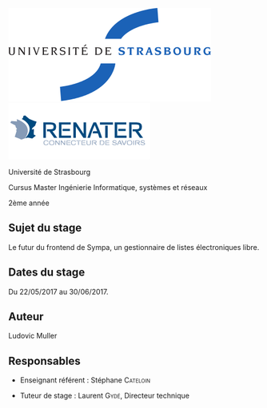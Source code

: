 ![Université de Strasbourg](../images/logos/unistra.png)
![RENATER](../images/logos/renater.gif)

Université de Strasbourg

Cursus Master Ingénierie Informatique, systèmes et réseaux

2ème année

## Sujet du stage

Le futur du frontend de Sympa, un gestionnaire de listes électroniques 
libre.

## Dates du stage

Du 22/05/2017 au 30/06/2017.

## Auteur

Ludovic Muller

## Responsables

  - Enseignant référent :
    Stéphane <span style="font-variant: small-caps">Cateloin</span>
  
  - Tuteur de stage :
    Laurent <span style="font-variant: small-caps">Gydé</span>,
    Directeur technique
